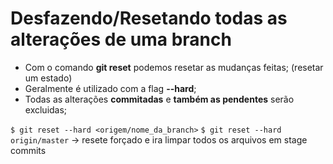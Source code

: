 # Desfazendo/Resetando todas as alterações de uma branch

- Com o comando **git reset** podemos resetar as mudanças feitas; (resetar um estado)
- Geralmente é utilizado com a flag **--hard**;
- Todas as alterações **commitadas** e **também as pendentes** serão excluidas;

```$ git reset --hard <origem/nome_da_branch>```
```$ git reset --hard origin/master``` -> resete forçado e ira limpar todos os arquivos em stage commits 
